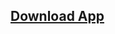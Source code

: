 <h2><a href="https://drive.google.com/file/d/1kqxg7yhov8C9pcDjMI2KgJzECKU4fnBM/view?usp=drivesdk">Download App</a></h2>
